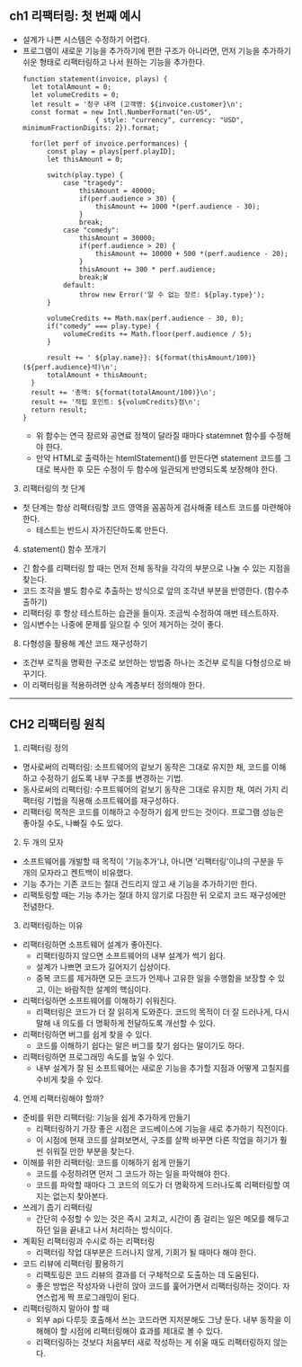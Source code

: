 ## ch1 리팩터링: 첫 번째 예시
- 설계가 나쁜 시스템은 수정하기 어렵다. 
- 프로그램이 새로운 기능을 추가하기에 편한 구조가 아니라면, 먼저 기능을 추가하기 쉬운 형태로 리팩터링하고 나서 원하는 기능을 추가한다. 
  ```
  function statement(invoice, plays) {
    let totalAmount = 0;
    let volumeCredits = 0;
    let result = '청구 내역 (고객명: ${invoice.customer}\n';
    const format = new Intl.NumberFormat("en-US", 
                    { style: "currency", currency: "USD", minimumFractionDigits: 2}).format;

    for(let perf of invoice.performances) {
        const play = plays[perf.playID];
        let thisAmount = 0;

        switch(play.type) {
            case "tragedy":
                thisAmount = 40000;
                if(perf.audience > 30) {
                    thisAmount += 1000 *(perf.audience - 30);
                }
                break;
            case "comedy":
                thisAmount = 30000;
                if(perf.audience > 20) {
                    thisAmount += 10000 + 500 *(perf.audience - 20);
                }
                thisAmount += 300 * perf.audience;
                break;W
            default:
                throw new Error('알 수 없는 장르: ${play.type}');
        }

        volumeCredits += Math.max(perf.audience - 30, 0);
        if("comedy" === play.type) {
            volumeCredits += Math.floor(perf.audience / 5);
        }

        result += ' ${play.name}}: ${format(thisAmount/100)} (${perf.audience}석)\n';
        totalAmount + thisAmount;
    }
    result += '총액: ${format(totalAmount/100)}\n';
    result += '적립 포인트: ${volumCredits}점\n';
    return result;   
  }
  ```
  - 위 함수는 연극 장르와 공연료 정책이 달라질 때마다 statemnet 함수를 수정해야 한다.
  - 만약 HTML로 출력하는 htemlStatement()를 만든다면 statement 코드를 그대로 복사한 후 모든 수정이 두 함수에 일관되게 반영되도록 보장해야 한다. 

3. 리팩터링의 첫 단계
- 첫 단계는 항상 리팩터링할 코드 영역을 꼼꼼하게 검사해줄 테스트 코드를 마련해야 한다. 
  - 테스트는 반드시 자가진단하도록 만든다.

4. statement() 함수 쪼개기
- 긴 함수를 리팩터링 할 때는 먼저 전체 동작을 각각의 부분으로 나눌 수 있는 지점을 찾는다. 
- 코드 조각을 별도 함수로 추출하는 방식으로 앞의 조각낸 부분을 반영한다. (함수추출하기)
- 리팩터링 후 항상 테스트하는 습관을 들이자. 조금씩 수정하여 매번 테스트하자. 
- 임시변수는 나중에 문제를 일으킬 수 잇어 제거하는 것이 좋다. 

8. 다형성을 활용해 계산 코드 재구성하기
- 조건부 로직을 명확한 구조로 보안하는 방법중 하나는 조건부 로직을 다형성으로 바꾸기다. 
- 이 리팩터링을 적용하려면 상속 계층부터 정의해야 한다. 

---
## CH2 리팩터링 원칙
1. 리팩터링 정의
- 명사로써의 리팩터링: 소프트웨어의 겉보기 동작은 그대로 유지한 채, 코드를 이해하고 수정하기 쉽도록 내부 구조를 변경하는 기법.
- 동사로써의 리팩터링: 수프트웨어의 겉보기 동작은 그대로 유지한 채, 여러 가지 리팩터링 기법을 직용해 소프트웨어를 재구성하다. 
- 리팩터링 목적은 코드를 이해하고 수정하기 쉽게 만드는 것이다. 프로그램 성능은 좋아질 수도, 나빠질 수도 있다. 

2. 두 개의 모자
- 소프트웨어를 개발할 때 목적이 '기능추가'냐, 아니면 '리팩터링'이냐의 구분을 두 개의 모자라고 켄트백이 비유했다.
- 기능 추가는 기존 코드는 절대 건드리지 않고 새 기능을 추가하기만 한다. 
- 리팩토링할 때는 기능 추가는 절대 하지 않기로 다짐한 뒤 오로지 코드 재구성에만 전념한다. 

3. 리팩터링하는 이유
- 리팩터링하면 소프트웨어 설계가 좋아진다.
  - 리팩터링하지 않으면 소프트웨어의 내부 설계가 썩기 쉽다. 
  - 설계가 나쁘면 코드가 길어지기 십상이다. 
  - 중복 코드를 제거하면 모든 코드가 언제나 고유한 일을 수행함을 보장할 수 있고, 이는 바람직한 설계의 핵심이다. 
- 리팩터링하면 소프트웨어를 이해하기 쉬워진다.
  - 리팩터링은 코드가 더 잘 읽히게 도와준다. 코드의 목적이 더 잘 드러나게, 다시 말해 내 의도를 더 명확하게 전달하도록 개선할 수 있다. 
- 리팩터링하면 버그를 쉽게 찾을 수 있다.
  - 코드를 이해하기 쉽다는 말은 버그를 찾기 쉽다는 말이기도 하다. 
- 리팩터링하면 프로그래밍 속도를 높일 수 있다.
  - 내부 설계가 잘 된 소프트웨어는 새로운 기능을 추가할 지점과 어떻게 고칠지를 수비게 찾을 수 있다. 

4. 언제 리팩터링해야 할까?
- 준비를 위한 리팩터링: 기능을 쉽게 추가하게 만들기
  - 리팩터링하기 가장 좋은 시점은 코드베이스에 기능을 새로 추가하기 직전이다. 
  - 이 시점에 현재 코드를 살펴보면서, 구조를 살짝 바꾸면 다른 작업을 하기가 훨씬 쉬워질 만한 부분을 찾는다. 
- 이해를 위한 리팩터링: 코드를 이해하기 쉽게 만들기
  - 코드를 수정하려면 먼저 그 코드가 하는 일을 파악해야 한다. 
  - 코드를 파악할 때마다 그 코드의 의도가 더 명확하게 드러나도록 리팩터링할 여지는 없는지 찾아본다. 
- 쓰레기 줍기 리팩터링
  - 간단히 수정할 수 있는 것은 즉시 고치고, 시간이 좀 걸리는 일은 메모를 해두고 하던 일을 끝내고 나서 처리하는 방식이다. 
- 계획된 리팩터링과 수시로 하는 리팩터링
  - 리팩터링 작업 대부분은 드러나지 않게, 기회가 될 때마다 해야 한다. 
- 코드 리뷰에 리팩터링 활용하기
  - 리팩토링은 코드 리뷰의 결과를 더 구체적으로 도출하는 데 도움된다. 
  - 좋은 방법은 작성자와 나란히 앉아 코드를 훑어가면서 리팩터링하는 것이다. 자연스럽게 짝 프로그래밍이 된다. 
- 리팩터링하지 말아야 할 때
  - 외부 api 다루듯 호출해서 쓰는 코드라면 지저분해도 그냥 둔다. 내부 동작을 이해해야 할 시점에 리팩터링해야 효과를 제대로 볼 수 있다. 
  - 리팩터링하는 것보다 처음부터 새로 작성하는 게 쉬울 때도 리팩터링하지 않는다. 


